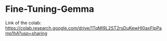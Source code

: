 # Fine-Tuning-Gemma

Link of the colab:
https://colab.research.google.com/drive/1TqMl9L2ST2rsDuKewHI0axFlpPamp1hA?usp=sharing
